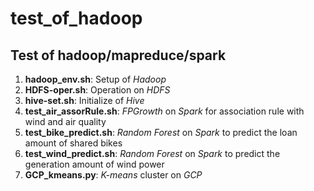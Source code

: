 # test_of_hadoop
Test of hadoop/mapreduce/spark
---
1. **hadoop_env.sh**: Setup of *Hadoop*
2. **HDFS-oper.sh**: Operation on *HDFS*
3. **hive-set.sh**: Initialize of *Hive*
4. **test_air_assorRule.sh**: *FPGrowth* on *Spark* for association rule with wind and air quality
5. **test_bike_predict.sh**: *Random Forest* on *Spark* to predict the loan amount of shared bikes
6. **test_wind_predict.sh**: *Random Forest* on *Spark* to predict the generation amount of wind power
7. **GCP_kmeans.py**: *K-means* cluster on *GCP*
